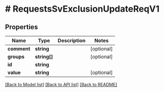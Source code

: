 # # RequestsSvExclusionUpdateReqV1

## Properties

Name | Type | Description | Notes
------------ | ------------- | ------------- | -------------
**comment** | **string** |  | [optional]
**groups** | **string[]** |  | [optional]
**id** | **string** |  |
**value** | **string** |  | [optional]

[[Back to Model list]](../../README.md#models) [[Back to API list]](../../README.md#endpoints) [[Back to README]](../../README.md)

